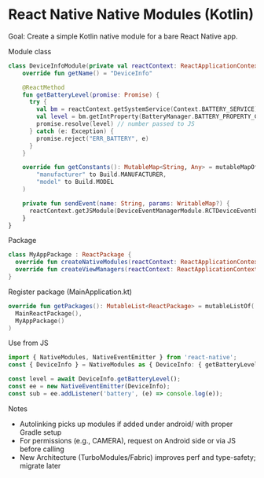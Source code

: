 # React Native Native Modules (Kotlin)

Goal: Create a simple Kotlin native module for a bare React Native app.

Module class
```kotlin
class DeviceInfoModule(private val reactContext: ReactApplicationContext) : ReactContextBaseJavaModule(reactContext) {
    override fun getName() = "DeviceInfo"

    @ReactMethod
    fun getBatteryLevel(promise: Promise) {
      try {
        val bm = reactContext.getSystemService(Context.BATTERY_SERVICE) as BatteryManager
        val level = bm.getIntProperty(BatteryManager.BATTERY_PROPERTY_CAPACITY)
        promise.resolve(level) // number passed to JS
      } catch (e: Exception) {
        promise.reject("ERR_BATTERY", e)
      }
    }

    override fun getConstants(): MutableMap<String, Any> = mutableMapOf(
        "manufacturer" to Build.MANUFACTURER,
        "model" to Build.MODEL
    )

    private fun sendEvent(name: String, params: WritableMap?) {
      reactContext.getJSModule(DeviceEventManagerModule.RCTDeviceEventEmitter::class.java).emit(name, params)
    }
}
```

Package
```kotlin
class MyAppPackage : ReactPackage {
  override fun createNativeModules(reactContext: ReactApplicationContext) = listOf(DeviceInfoModule(reactContext))
  override fun createViewManagers(reactContext: ReactApplicationContext) = emptyList<ViewManager<*, *>>()
}
```

Register package (MainApplication.kt)
```kotlin
override fun getPackages(): MutableList<ReactPackage> = mutableListOf(
  MainReactPackage(),
  MyAppPackage()
)
```

Use from JS
```ts
import { NativeModules, NativeEventEmitter } from 'react-native';
const { DeviceInfo } = NativeModules as { DeviceInfo: { getBatteryLevel: () => Promise<number>, manufacturer: string, model: string } };

const level = await DeviceInfo.getBatteryLevel();
const ee = new NativeEventEmitter(DeviceInfo);
const sub = ee.addListener('battery', (e) => console.log(e));
```

Notes
- Autolinking picks up modules if added under android/ with proper Gradle setup
- For permissions (e.g., CAMERA), request on Android side or via JS before calling
- New Architecture (TurboModules/Fabric) improves perf and type-safety; migrate later
